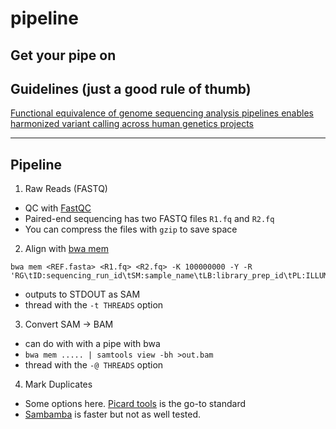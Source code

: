 # pipeline
Get your pipe on
--------------------

## Guidelines (just a good rule of thumb)
[Functional equivalence of genome sequencing analysis pipelines enables harmonized variant calling across human genetics projects](https://www.nature.com/articles/s41467-018-06159-4)

-----------

## Pipeline

1. Raw Reads (FASTQ)
  * QC with [FastQC](https://www.bioinformatics.babraham.ac.uk/projects/fastqc/)
  * Paired-end sequencing has two FASTQ files `R1.fq` and `R2.fq`
  * You can compress the files with `gzip` to save space
  
2. Align with [bwa mem](http://bio-bwa.sourceforge.net/)

```
bwa mem <REF.fasta> <R1.fq> <R2.fq> -K 100000000 -Y -R 'RG\tID:sequencing_run_id\tSM:sample_name\tLB:library_prep_id\tPL:ILLUMINA' 
```

  * outputs to STDOUT as SAM
  * thread with the `-t THREADS` option
  
3. Convert SAM -> BAM
  * can do with with a pipe with bwa
  * `bwa mem ..... | samtools view -bh >out.bam`
  * thread with the `-@ THREADS` option
  
4. Mark Duplicates
  * Some options here. [Picard tools](https://broadinstitute.github.io/picard/) is the go-to standard
  * [Sambamba](http://lomereiter.github.io/sambamba/) is faster but not as well tested. 

